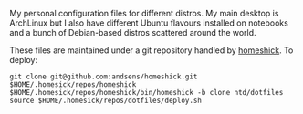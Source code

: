 My personal configuration files for different distros. My main desktop is
ArchLinux but I also have different Ubuntu flavours installed on notebooks
and a bunch of Debian-based distros scattered around the world.

These files are maintained under a git repository handled by
[homeshick](https://github.com/andsens/homeshick). To deploy:

    git clone git@github.com:andsens/homeshick.git $HOME/.homesick/repos/homeshick
    $HOME/.homesick/repos/homeshick/bin/homeshick -b clone ntd/dotfiles
    source $HOME/.homesick/repos/dotfiles/deploy.sh
